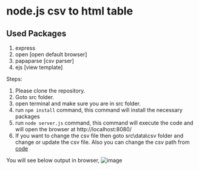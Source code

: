 # node.js csv to html table
## Used Packages
1. express 
2. open [open default browser]
3. papaparse [csv parser]
4. ejs [view template]

Steps:
1. Please clone the repository.
2. Goto src folder.
3. open terminal and make sure you are in src folder.
4. run ```npm install``` command, this command will install the necessary packages
5. run ```node server.js``` command, this command will execute the code and will open the browser at http://localhost:8080/
6. If you want to change the csv file then goto src\data\csv folder and change or update the csv file. Also you can change the csv path from [code](https://github.com/gsayem/nodejs-csv-to-html-table/blob/main/src/server.js#L13)

You will see below output in browser,
![image](https://user-images.githubusercontent.com/15273731/126899012-f7b56c5a-ddb1-425b-860a-7017da8084b1.png)
